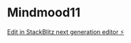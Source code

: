 # Mindmood11

[Edit in StackBlitz next generation editor ⚡️](https://stackblitz.com/~/github.com/qzkxww/Mindmood11)